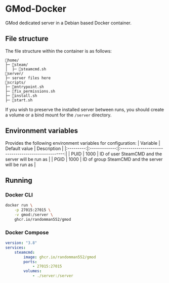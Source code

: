 # GMod-Docker
GMod dedicated server in a Debian based Docker container.

## File structure
The file structure within the container is as follows:
```
📁home/
├─ 📁steam/
│  ├─ 📜steamcmd.sh
📁server/
├─ server files here
📁scripts/
├─ 📜entrypoint.sh
├─ 📜fix_permissions.sh
├─ 📜install.sh
├─ 📜start.sh
```

If you wish to preserve the installed server between runs, you should create a volume or a bind mount for the `/server` directory.

## Environment variables
Provides the following environment variables for configuration:
| Variable  | Default value | Description                                        |
|:---------:|:-------------:|:--------------------------------------------------:|
| PUID      | 1000          | ID of user SteamCMD and the server will be run as  |
| PGID      | 1000          | ID of group SteamCMD and the server will be run as |

## Running
### Docker CLI
```sh
docker run \
    -p 27015:27015 \
    -v gmod:/server \
    ghcr.io/randomman552/gmod
```
### Docker Compose
```yml
version: "3.8"
services:
    steamcmd:
        image: ghcr.io/randomman552/gmod
        ports:
            - 27015:27015
        volumes:
            - ./server:/server
```
